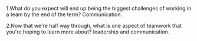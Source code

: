 1.What do you expect will end up being the biggest challenges of working in a team by the end of the term?
Communication.

2.Now that we're half way through, what is one aspect of teamwork that you're hoping to learn more about?
leadership and communication.